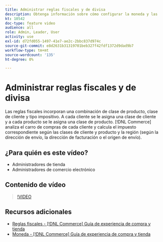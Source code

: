 ```yaml
---
title: Administrar reglas fiscales y de divisa
description: Obtenga información sobre cómo configurar la moneda y las reglas fiscales que [!DNL Commerce] utiliza para calcular el impuesto adecuado según las clases de cliente y producto.
kt: 10542
doc-type: feature video
audience: all
role: Admin, Leader, User
activity: use
exl-id: d72fd055-1497-41e7-ae2c-2bbc837d974c
source-git-commit: e8d2631b31319701beb327f42fdf1372d9dad9b7
workflow-type: tm+mt
source-wordcount: '135'
ht-degree: 0%

---
```


# Administrar reglas fiscales y de divisa

Las reglas fiscales incorporan una combinación de clase de producto, clase de cliente y tipo impositivo. A cada cliente se le asigna una clase de cliente y a cada producto se le asigna una clase de producto. [!DNL Commerce] analiza el carro de compras de cada cliente y calcula el impuesto correspondiente según las clases de cliente y producto y la región (según la dirección de envío, la dirección de facturación o el origen de envío).

## ¿Para quién es este vídeo?

- Administradores de tienda
- Administradores de comercio electrónico

## Contenido de vídeo

>[!VIDEO](https://video.tv.adobe.com/v/343657?quality=12&learn=on)

## Recursos adicionales

- [Reglas fiscales - [!DNL Commerce] Guía de experiencia de compra y tienda](https://experienceleague.adobe.com/docs/commerce-admin/stores-sales/site-store/taxes/tax-rules.html)
- [Moneda - [!DNL Commerce] Guía de experiencia de compra y tienda](https://experienceleague.adobe.com/docs/commerce-admin/stores-sales/site-store/currency/currency.html)
